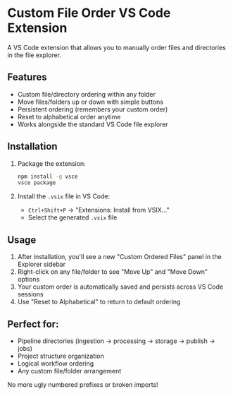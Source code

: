 # Custom File Order VS Code Extension

A VS Code extension that allows you to manually order files and directories in the file explorer.

## Features

- Custom file/directory ordering within any folder
- Move files/folders up or down with simple buttons
- Persistent ordering (remembers your custom order)
- Reset to alphabetical order anytime
- Works alongside the standard VS Code file explorer

## Installation

1. Package the extension:
   ```bash
   npm install -g vsce
   vsce package
   ```

2. Install the `.vsix` file in VS Code:
   - `Ctrl+Shift+P` → "Extensions: Install from VSIX..."
   - Select the generated `.vsix` file

## Usage

1. After installation, you'll see a new "Custom Ordered Files" panel in the Explorer sidebar
2. Right-click on any file/folder to see "Move Up" and "Move Down" options
3. Your custom order is automatically saved and persists across VS Code sessions
4. Use "Reset to Alphabetical" to return to default ordering

## Perfect for:

- Pipeline directories (ingestion → processing → storage → publish → jobs)
- Project structure organization
- Logical workflow ordering
- Any custom file/folder arrangement

No more ugly numbered prefixes or broken imports! 